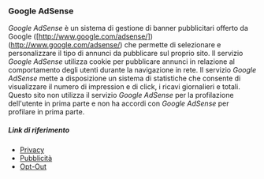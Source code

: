 ### Google AdSense
*Google AdSense* è un sistema di gestione di banner pubblicitari offerto da Google ([http://www.google.com/adsense/])(http://www.google.com/adsense/) che permette di selezionare e personalizzare il tipo di annunci da pubblicare sul proprio sito.
Il servizio *Google AdSense* utilizza cookie per pubblicare annunci in relazione al comportamento degli utenti durante la navigazione in rete.
Il servizio *Google AdSense* mette a disposizione un sistema di statistiche che consente di visualizzare il numero di impression e di click, i ricavi giornalieri e totali.
Questo sito non utilizza il servizio *Google AdSense* per la profilazione dell'utente in prima parte e non ha accordi con *Google AdSense* per profilare in prima parte.

##### Link di riferimento
* [Privacy](https://www.google.com/intl/it/policies/privacy/)
* [Pubblicità](http://www.google.com/policies/technologies/ads/)
* [Opt-Out](http://google.com/settings/ads/onweb/optout?hl=it)
